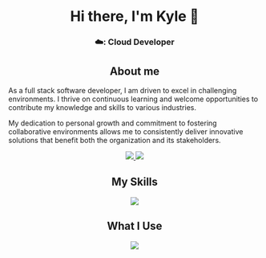 <!--
**kroutled/kroutled** is a ✨ _special_ ✨ repository because its `README.md` (this file) appears on your GitHub profile.

Here are some ideas to get you started:

- 🔭 I’m currently working on ...
- 🌱 I’m currently learning ...
- 👯 I’m looking to collaborate on ...
- 🤔 I’m looking for help with ...
- 💬 Ask me about ...
- 📫 How to reach me: ...
- 😄 Pronouns: ...
- ⚡ Fun fact: ...
-->


<h1 align=center>Hi there, I'm Kyle 👋</h1>
<h3 align=center>☁️: Cloud Developer</h3>


<h2 align=center>About me</h2>
As a full stack software developer, I am driven to excel in challenging environments. I thrive on continuous learning and welcome opportunities to contribute my knowledge and skills to various industries. 


My dedication to personal growth and commitment to fostering collaborative environments allows me to consistently deliver innovative solutions that benefit both the organization and its stakeholders.

<p align="center">
  <a href="https://github.com/kroutled/">
    <img src="https://github-readme-stats-sigma-five.vercel.app/api?username=kroutled&theme=tokyonight&include_all_commits=true&count_private=true&show_icons=true&hide_border=true&border_radius=10">
  </a>
  <a href="https://github.com/kroutled/">
    <img src="https://streak-stats.demolab.com?user=kroutled&theme=tokyonight&hide_border=true&border_radius=10&date_format=M%20j%5B%2C%20Y%5D">
  </a>
</p>

<h2 align=center>My Skills</h2>
<p align="center">
  <img src="https://skillicons.dev/icons?i=cs,python,html,css,js,docker,k8s,golang&perline=14" />
</p>

<h2 align=center>What I Use</h2>
<p align="center">
  <img src="https://skillicons.dev/icons?i=azure,postman,firebase,git,github,nvim,vscode,visualstudio" />
</p>
